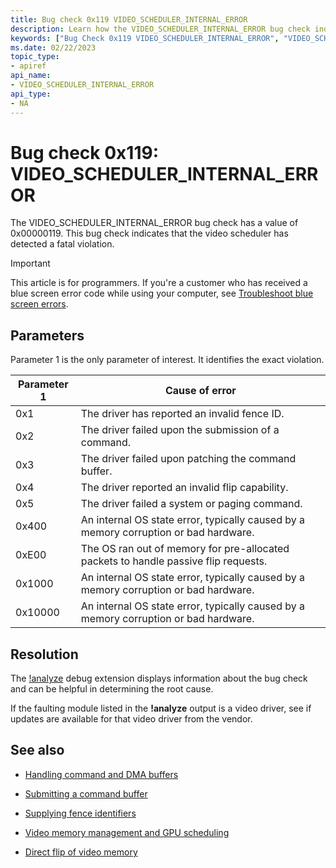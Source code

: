 ```yaml
---
title: Bug check 0x119 VIDEO_SCHEDULER_INTERNAL_ERROR
description: Learn how the VIDEO_SCHEDULER_INTERNAL_ERROR bug check indicates that the video scheduler has detected a fatal violation.
keywords: ["Bug Check 0x119 VIDEO_SCHEDULER_INTERNAL_ERROR", "VIDEO_SCHEDULER_INTERNAL_ERROR"]
ms.date: 02/22/2023
topic_type:
- apiref
api_name:
- VIDEO_SCHEDULER_INTERNAL_ERROR
api_type:
- NA
---
```


# Bug check 0x119: VIDEO_SCHEDULER_INTERNAL_ERROR

The VIDEO_SCHEDULER_INTERNAL_ERROR bug check has a value of 0x00000119. This bug check indicates that the video scheduler has detected a fatal violation.

> [!IMPORTANT]
> This article is for programmers. If you're a customer who has received a blue screen error code while using your computer, see [Troubleshoot blue screen errors](https://www.windows.com/stopcode).

## Parameters

Parameter 1 is the only parameter of interest. It identifies the exact violation.

| Parameter 1 | Cause of error                                       |
|-----------|--------------------------------------------------------|
|0x1| The driver has reported an invalid fence ID. |
|0x2| The driver failed upon the submission of a command. |
|0x3| The driver failed upon patching the command buffer. |
|0x4| The driver reported an invalid flip capability. |
|0x5| The driver failed a system or paging command. |
|0x400| An internal OS state error, typically caused by a memory corruption or bad hardware. |
|0xE00| The OS ran out of memory for pre-allocated packets to handle passive flip requests. |
|0x1000| An internal OS state error, typically caused by a memory corruption or bad hardware. |
|0x10000| An internal OS state error, typically caused by a memory corruption or bad hardware. |

## Resolution

The [!analyze](-analyze.md) debug extension displays information about the bug check and can be helpful in determining the root cause.

If the faulting module listed in the **!analyze** output is a video driver, see if updates are available for that video driver from the vendor.

## See also

- [Handling command and DMA buffers](../display/handling-command-and-dma-buffers.md)

- [Submitting a command buffer](../display/submitting-a-command-buffer.md)

- [Supplying fence identifiers](../display/supplying-fence-identifiers.md)

- [Video memory management and GPU scheduling](../display/video-memory-management-and-gpu-scheduling.md)

- [Direct flip of video memory](../display/direct-flip-of-video-memory.md)
